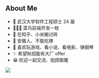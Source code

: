 ## About Me
-  🏫 武汉大学软件工程硕士 24 届
-  🧑🏻‍💻 菜鸟前端开发一枚
-  🧱 在知乎、小米搬过砖
-  🍜 安徽人、不能吃辣
-  🎹 喜欢玩游戏、看小说、看电影、弹钢琴
-  ✨ 希望秋招能有大厂 offer
-  😁 欢迎一起交流、抱团取暖
  
![](https://w.wallhaven.cc/full/g7/wallhaven-g7wwoe.png)
